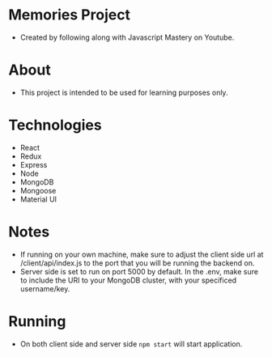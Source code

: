 # Memories Project
- Created by following along with Javascript Mastery on Youtube.

# About
- This project is intended to be used for learning purposes only.

# Technologies
- React
- Redux
- Express
- Node
- MongoDB
- Mongoose
- Material UI

# Notes
- If running on your own machine, make sure to adjust the client side url at /client/api/index.js to the port that you will be running the backend on.
- Server side is set to run on port 5000 by default. In the .env, make sure to include the URI to your MongoDB cluster, with your specificed username/key.

# Running
- On both client side and server side `npm start` will start application.